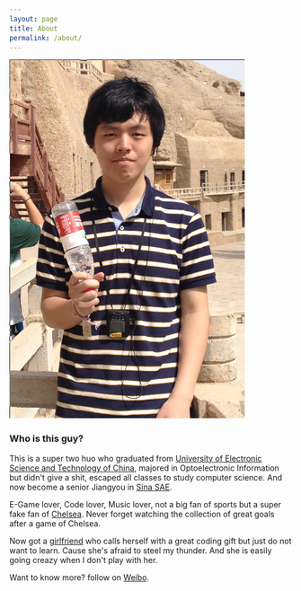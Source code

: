 ```yaml
---
layout: page
title: About
permalink: /about/
---
```


<img src="/images/about/avatar.png" title="wulfovitch" class="img_left" alt="wulfovitch" />

### Who is this guy?

This is a super two huo who graduated from [University of Electronic Science and Technology of China][uni-ol], majored in Optoelectronic Information but didn't give a shit, escaped all classes to study computer science. And now become a senior Jiangyou in [Sina SAE][company].

E-Game lover, Code lover, Music lover, not a big fan of sports but a super fake fan of [Chelsea][sport]. Never forget watching the collection of great goals after a game of Chelsea. 

Now got a [girlfriend][gf] who calls herself with a great coding gift but just do not want to learn. Cause she's afraid to steel my thunder. And she is easily going creazy when I don't play with her.

Want to know more? follow on [Weibo][social].

[uni-ol]: http://www.uestc.edu.cn/
[company]: http://sae.sina.com.cn/
[sport]: http://www.chelseafc.com/
[social]: http://weibo.com/louissherren/profile?rightmod=1&wvr=5&mod=personinfo
[gf]: http://weibo.com/u/1625448152?topnav=1&wvr=5&topsug=1


